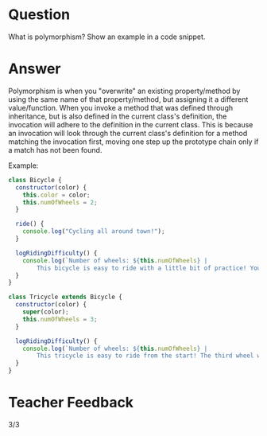 # Question

What is polymorphism? Show an example in a code snippet.

# Answer

Polymorphism is when you "overwrite" an existing property/method by using the same name of that property/method, but assigning it a different value/function. When you invoke a method that was defined through inheritance, but is also defined in the current class's definition, the invocation will adhere to the definition in the current class. This is because an invocation will look through the current class's definition for a method matching the invocation first, moving one step up the prototype chain only if a match has not been found.

Example:

```js
class Bicycle {
  constructor(color) {
    this.color = color;
    this.numOfWheels = 2;
  }

  ride() {
    console.log("Cycling all around town!");
  }

  logRidingDifficulty() {
    console.log(`Number of wheels: ${this.numOfWheels} | 
        This bicycle is easy to ride with a little bit of practice! You must learn how to balance yourself as you ride.`);
  }
}

class Tricycle extends Bicycle {
  constructor(color) {
    super(color);
    this.numOfWheels = 3;
  }

  logRidingDifficulty() {
    console.log(`Number of wheels: ${this.numOfWheels} | 
        This tricycle is easy to ride from the start! The third wheel will take away the requirement to balance yourself.`);
  }
}
```

# Teacher Feedback
3/3